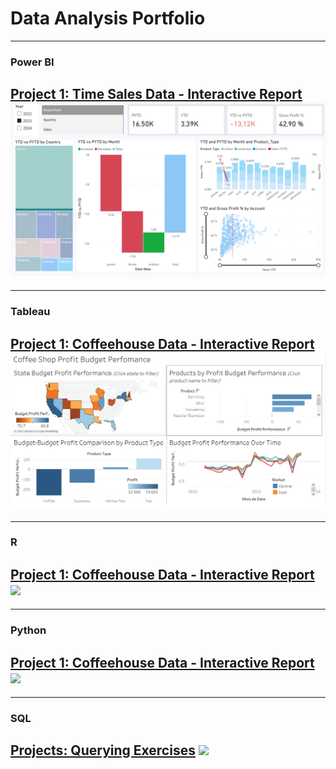# Data Analysis Portfolio

---
### Power BI

[Project 1: Time Sales Data - Interactive Report](/sample_page.md)
<img src="images/powerbi time sales report.PNG?raw=true"/>
---

---
### Tableau

[Project 1: Coffeehouse Data - Interactive Report](/sample_page)
<img src="images/tableau coffeeshop report.PNG?raw=true"/>
---

---
### R

[Project 1: Coffeehouse Data - Interactive Report](/sample_page)
<img src="images/dummy_thumbnail.jpg?raw=true"/>
---

---
### Python

[Project 1: Coffeehouse Data - Interactive Report](/sample_page)
<img src="images/dummy_thumbnail.jpg?raw=true"/>
---

---
### SQL

[Projects: Querying Exercises](/sample_page)
<img src="images/dummy_thumbnail.jpg?raw=true"/>
---






